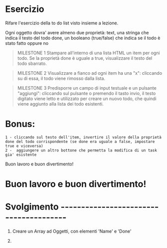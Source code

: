 # Esercizio
Rifare l'esercizio della to do list visto insieme a lezione.

Ogni oggetto dovra' avere almeno due proprietà:
text, una stringa che indica il testo del todo
done, un booleano (true/false) che indica se il todo è stato fatto oppure no

> MILESTONE 1
    Stampare all'interno di una lista HTML un item per ogni todo.
    Se la proprietà done è uguale a true, visualizzare il testo del todo sbarrato.

> MILESTONE 2
    Visualizzare a fianco ad ogni item ha una "x": cliccando su di essa, il todo viene rimosso dalla lista.


> MILESTONE 3
    Predisporre un campo di input testuale e un pulsante "aggiungi": cliccando sul pulsante o premendo il tasto invio, il testo digitato viene letto e utilizzato per creare un nuovo todo, che quindi viene aggiunto alla lista dei todo esistenti.

# Bonus:
    1 - cliccando sul testo dell'item, invertire il valore della proprietà done del todo corrispondente (se done era uguale a false, impostare true e viceversa)
    2 -  aggiungere un altro bottone che permetta la modifica di un task gia' esistente

Buon lavoro e buon divertimento!


# Buon lavoro e buon divertimento!






# Svolgimento ---------------------------------------

1) Creare un Array ad Oggetti, con elementi 'Name' e 'Done'

2) 